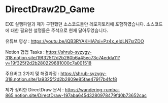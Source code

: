 # DirectDraw2D_Game

EXE 실행파일과 제가 구현했던 소스코드들만 레포지토리에 포함하였습니다.
소스코드에 대한 필요한 설명들은 주석으로 현재 달아두었습니다.


유튜브 영상 : https://youtu.be/iQB3RYAKHIA?si=Pz4x_eIdLN7srZDO

Notion 협업 Tasks : https://shrub-syzygy-318.notion.site/19f325f2d2b280b6a45ec73c74edda11?v=19f325f2d2b280229681000c7a001518

주요버그 2가지 및 해결과정 : https://shrub-syzygy-318.notion.site/1a9325f2d2b2809e85fae47917b4fcf8

제가 정리한 DirectDraw 문서 : https://wandering-rumba-865.notion.site/DirectDraw-197aba645d3280978479fd0b73652cac
